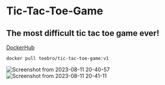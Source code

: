# Tic-Tac-Toe-Game
## The most difficult tic tac toe game ever!

[DockerHub](https://hub.docker.com/r/teebro/tic-tac-toe-game/tags)
```
docker pull teebro/tic-tac-toe-game:v1
```

![Screenshot from 2023-08-11 20-40-57](https://github.com/Teebra/Tic-Tac-Toe-Game/assets/125788246/de93b197-6bc0-47dc-8aac-69d349d61517)
![Screenshot from 2023-08-11 20-41-11](https://github.com/Teebra/Tic-Tac-Toe-Game/assets/125788246/81c0c5e1-5238-4774-a218-864e4b8cd3ca)
